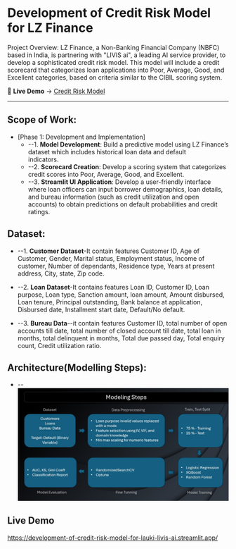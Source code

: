 # Development of Credit Risk Model for LZ Finance

Project Overview: LZ Finance, a Non-Banking Financial Company (NBFC) based in India, is partnering with "LIVIS ai", a leading AI service provider, to develop a sophisticated credit risk model. This model will include a credit scorecard that categorizes loan applications into Poor, Average, Good, and Excellent categories, based on criteria similar to the CIBIL scoring system. 

🔗 **Live Demo** → [Credit Risk Model](https://development-of-credit-risk-model-for-lauki-livis-ai.streamlit.app/)  

---

## Scope of Work: 

- [Phase 1: Development and Implementation]
  - --1. **Model Development**: Build a predictive model using LZ Finance’s dataset which includes historical loan data and default  
         indicators. 
  - --2. **Scorecard Creation**: Develop a scoring system that categorizes credit scores into Poor, Average, Good, and Excellent. 
  - --3. **Streamlit UI Application**: Develop a user-friendly interface where loan officers can input borrower demographics, loan details,  
         and bureau information (such as credit utilization and open accounts) to obtain predictions on default probabilities and credit 
         ratings. 

## Dataset:
 - --1. **Customer Dataset**-It contain features Customer ID, Age of Customer, Gender, Marital status, Employment status, Income of 
	customer, Number of dependants, Residence type, Years at present address, City, state, Zip code.

 - --2. **Loan Dataset**-It contains features Loan ID, Customer ID, Loan purpose, Loan type, Sanction amount, loan amount, Amount disbursed, 
        Loan tenure, Principal outstanding, Bank balance at application, Disbursed date, Installment start date, Default/No default.

- --3. **Bureau Data**--it contain features Customer ID, total number of open accounts till date, total number of closed account till date, 
       total loan in months, total delinquent in months, Total due passed day, Total enquiry count, Credit utilization ratio.

## Architecture(Modelling Steps):
- -- ![Modelling Step](architecture/architecture.jpg)

## Live Demo
https://development-of-credit-risk-model-for-lauki-livis-ai.streamlit.app/

